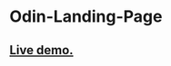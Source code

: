 # Odin-Landing-Page

<h2><a href="https://h4sitha.github.io/Odin-Landing-Page/">Live demo.</a></h2>
